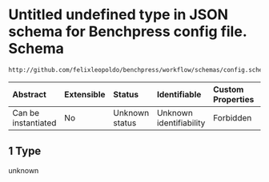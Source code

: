 # Untitled undefined type in JSON schema for Benchpress config file. Schema

```txt
http://github.com/felixleopoldo/benchpress/workflow/schemas/config.schema.json#/definitions/flexnonnegint/anyOf/1
```



| Abstract            | Extensible | Status         | Identifiable            | Custom Properties | Additional Properties | Access Restrictions | Defined In                                                       |
| :------------------ | :--------- | :------------- | :---------------------- | :---------------- | :-------------------- | :------------------ | :--------------------------------------------------------------- |
| Can be instantiated | No         | Unknown status | Unknown identifiability | Forbidden         | Allowed               | none                | [config.schema.json*](config.schema.json "open original schema") |

## 1 Type

unknown
